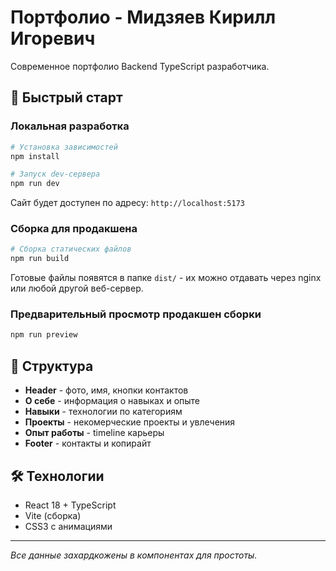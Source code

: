 # Портфолио - Мидзяев Кирилл Игоревич

Современное портфолио Backend TypeScript разработчика.

## 🚀 Быстрый старт

### Локальная разработка

```bash
# Установка зависимостей
npm install

# Запуск dev-сервера
npm run dev
```

Сайт будет доступен по адресу: `http://localhost:5173`

### Сборка для продакшена

```bash
# Сборка статических файлов
npm run build
```

Готовые файлы появятся в папке `dist/` - их можно отдавать через nginx или любой другой веб-сервер.

### Предварительный просмотр продакшен сборки

```bash
npm run preview
```

## 📁 Структура

- **Header** - фото, имя, кнопки контактов
- **О себе** - информация о навыках и опыте
- **Навыки** - технологии по категориям
- **Проекты** - некомерческие проекты и увлечения
- **Опыт работы** - timeline карьеры
- **Footer** - контакты и копирайт

## 🛠️ Технологии

- React 18 + TypeScript
- Vite (сборка)
- CSS3 с анимациями

---

*Все данные захардкожены в компонентах для простоты.*
